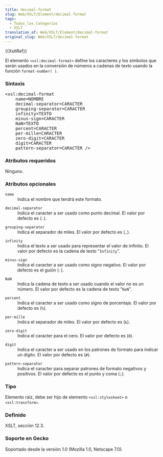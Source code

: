 ```yaml
---
title: decimal-format
slug: Web/XSLT/Element/decimal-format
tags:
  - Todas_las_Categorías
  - XSLT
translation_of: Web/XSLT/Element/decimal-format
original_slug: Web/XSLT/decimal-format
---
```

<p>{{XsltRef}}</p>

<p>El elemento <code>&lt;xsl:decimal-format&gt;</code> define los caracteres y los símbolos que serán usados en la conversión de números a cadenas de texto usando la función <code>format-number( )</code>.</p>

<h3 id="Sintaxis" name="Sintaxis">Sintaxis</h3>

<pre>&lt;xsl:decimal-format
	name=NOMBRE
	decimal-separator=CARACTER
	grouping-separator=CARACTER
	infinity=TEXTO
	minus-sign=CARACTER
	NaN=TEXTO
	percent=CARACTER
	per-mille=CARACTER
	zero-digit=CARACTER
	digit=CARACTER
	pattern-separator=CARACTER /&gt;</pre>

<h3 id="Atributos_requeridos" name="Atributos_requeridos">Atributos requeridos</h3>

<p>Ninguno.</p>

<h3 id="Atributos_opcionales" name="Atributos_opcionales">Atributos opcionales</h3>

<dl>
 <dt><code>name</code></dt>
 <dd>Indica el nombre que tendrá este formato.</dd>
</dl>

<dl>
 <dt><code>decimal-separator</code></dt>
 <dd>Indica el caracter a ser usado como punto decimal. El valor por defecto es (<code>.</code>).</dd>
</dl>

<dl>
 <dt><code>grouping-separator</code></dt>
 <dd>Indica el separador de miles. El valor por defecto es (<code>,</code>).</dd>
</dl>

<dl>
 <dt><code>infinity</code></dt>
 <dd>Indica el texto a ser usado para representar el valor de infinito. El valor por defecto es la cadena de texto "<code>Infinity</code>".</dd>
</dl>

<dl>
 <dt><code>minus-sign</code></dt>
 <dd>Indica el caracter a ser usado como signo negativo. El valor por defecto es el guión (<code>-</code>).</dd>
</dl>

<dl>
 <dt><code>NaN</code></dt>
 <dd>Indica la cadena de texto a ser usado cuando el valor no es un número. El valor por defecto es la cadena de texto "<code>NaN</code>".</dd>
</dl>

<dl>
 <dt><code>percent</code></dt>
 <dd>Indica el caracter a ser usado como signo de porcentaje. El valor por defecto es (<code>%</code>).</dd>
</dl>

<dl>
 <dt><code>per-mille</code></dt>
 <dd>Indica el separador de miles. El valor por defecto es (<code>‰</code>).</dd>
</dl>

<dl>
 <dt><code>zero-digit</code></dt>
 <dd>Indica el caracter para el cero. El valor por defecto es (<code>0</code>).</dd>
</dl>

<dl>
 <dt><code>digit</code></dt>
 <dd>Indica el caracter a ser usado en los patrones de formato para indicar un dígito. El valor por defecto es (<code>#</code>).</dd>
</dl>

<dl>
 <dt><code>pattern-separator</code></dt>
 <dd>Indica el caracter para separar patrones de formato negativos y positivos. El valor por defecto es el punto y coma (<code>;</code>).</dd>
</dl>

<h3 id="Tipo" name="Tipo">Tipo</h3>

<p>Elemento raíz, debe ser hijo de elemento <code>&lt;xsl:stylesheet&gt;</code> o <code>&lt;xsl:transform&gt;</code>.</p>

<h3 id="Definido" name="Definido">Definido</h3>

<p>XSLT, sección 12.3.</p>

<h3 id="Soporte_en_Gecko" name="Soporte_en_Gecko">Soporte en Gecko</h3>

<p>Soportado desde la versión 1.0 (Mozilla 1.0, Netscape 7.0).</p>
